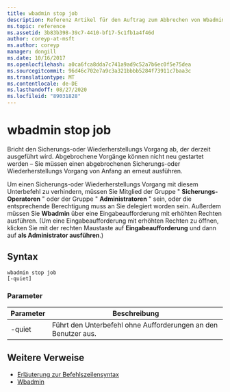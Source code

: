 ```yaml
---
title: wbadmin stop job
description: Referenz Artikel für den Auftrag zum Abbrechen von Wbadmin, mit dem der derzeit laufende Sicherungs-oder Wiederherstellungs Vorgang abgebrochen wird. Abgebrochene Vorgänge können nicht neu gestartet werden – Sie müssen einen abgebrochenen Sicherungs-oder Wiederherstellungs Vorgang von Anfang an erneut ausführen.
ms.topic: reference
ms.assetid: 3b83b398-39c7-4410-bf17-5c1fb1a4f46d
author: coreyp-at-msft
ms.author: coreyp
manager: dongill
ms.date: 10/16/2017
ms.openlocfilehash: a0ca6fca8dda7c741a9ad9c52a7b6ec0f5e75dea
ms.sourcegitcommit: 96d46c702e7a9c3a321bbbb5284f73911c7baa3c
ms.translationtype: MT
ms.contentlocale: de-DE
ms.lasthandoff: 08/27/2020
ms.locfileid: "89031828"
---
```

# <a name="wbadmin-stop-job"></a>wbadmin stop job



Bricht den Sicherungs-oder Wiederherstellungs Vorgang ab, der derzeit ausgeführt wird. Abgebrochene Vorgänge können nicht neu gestartet werden – Sie müssen einen abgebrochenen Sicherungs-oder Wiederherstellungs Vorgang von Anfang an erneut ausführen.

Um einen Sicherungs-oder Wiederherstellungs Vorgang mit diesem Unterbefehl zu verhindern, müssen Sie Mitglied der Gruppe " **Sicherungs-Operatoren** " oder der Gruppe " **Administratoren** " sein, oder die entsprechende Berechtigung muss an Sie delegiert worden sein. Außerdem müssen Sie **Wbadmin** über eine Eingabeaufforderung mit erhöhten Rechten ausführen. (Um eine Eingabeaufforderung mit erhöhten Rechten zu öffnen, klicken Sie mit der rechten Maustaste auf **Eingabeaufforderung** und dann auf **als Administrator ausführen**.)

## <a name="syntax"></a>Syntax

```
wbadmin stop job
[-quiet]
```

### <a name="parameters"></a>Parameter

|Parameter|Beschreibung|
|---------|-----------|
|-quiet|Führt den Unterbefehl ohne Aufforderungen an den Benutzer aus.|

## <a name="additional-references"></a>Weitere Verweise

- [Erläuterung zur Befehlszeilensyntax](command-line-syntax-key.md)
-   [Wbadmin](wbadmin.md)